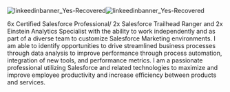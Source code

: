 ![linkeedinbanner_Yes-Recovered](https://github.com/user-attachments/assets/2a654041-4f93-44c1-8623-cbaab0df39c8)![linkeedinbanner_Yes-Recovered](https://github.com/user-attachments/assets/ae008791-2b83-4ccd-8d73-089a1a9a9fbe)


6x Certified Salesforce Professional/ 2x Salesforce Trailhead Ranger and 2x Einstein Analytics Specialist with the ability to work independently and as part of a diverse team to customize Salesforce Marketing environments. I am able to identify opportunities to drive streamlined business processes through data analysis to improve performance through process automation, integration of new tools, and performance metrics. I am a passionate professional utilizing Salesforce and related technologies to maximize and improve employee productivity and increase efficiency between products and services.
